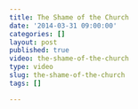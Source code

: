```yaml
---
title: The Shame of the Church
date: '2014-03-31 09:00:00'
categories: []
layout: post
published: true
video: the-shame-of-the-church
type: video
slug: the-shame-of-the-church
tags: []

---
```

